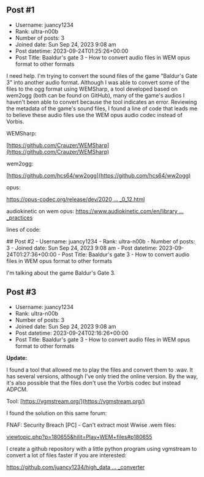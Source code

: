 ## Post #1
- Username: juancy1234
- Rank: ultra-n00b
- Number of posts: 3
- Joined date: Sun Sep 24, 2023 9:08 am
- Post datetime: 2023-09-24T01:25:26+00:00
- Post Title: Baaldur's gate 3 - How to convert audio files in WEM opus format to other formats

I need help. I'm trying to convert the sound files of the game "Baldur's Gate 3" into another audio format. Although I was able to convert some of the files to the ogg format using WEMSharp, a tool developed based on wem2ogg (both can be found on GitHub), many of the game's audios I haven't been able to convert because the tool indicates an error. Reviewing the metadata of the game's sound files, I found a line of code that leads me to believe these audio files use the WEM opus audio codec instead of Vorbis.

WEMSharp:

[https://github.com/Crauzer/WEMSharp](https://github.com/Crauzer/WEMSharp)

wem2ogg:

[https://github.com/hcs64/ww2ogg](https://github.com/hcs64/ww2ogg)

opus:

[https://opus-codec.org/release/dev/2020 ... _0_12.html](https://opus-codec.org/release/dev/2020/06/27/opusfile_0_12.html)

audiokinetic on wem opus:
[https://www.audiokinetic.com/en/library ... _practices](https://www.audiokinetic.com/en/library/edge/?source=Help&id=versions_tips_and_best_practices)

lines of code:

<node id="MapValue">
	<attribute id="Codec" type="FixedString" value="AK_WEM_OPUS" />
	<attribute id="Length" type="float" value="9.887729" />
	<attribute id="Priority" type="FixedString" value="P1_StoryDialog" />
	<attribute id="Source" type="FixedString" value="v00c74e3b588045259558860e4f7c77e2_h025ddeeagb7c7g46bfg87a9g7409f286e3d5.wem" />
</node>
## Post #2
- Username: juancy1234
- Rank: ultra-n00b
- Number of posts: 3
- Joined date: Sun Sep 24, 2023 9:08 am
- Post datetime: 2023-09-24T01:27:36+00:00
- Post Title: Baaldur's gate 3 - How to convert audio files in WEM opus format to other formats

I'm talking about the game Baldur's Gate 3.
## Post #3
- Username: juancy1234
- Rank: ultra-n00b
- Number of posts: 3
- Joined date: Sun Sep 24, 2023 9:08 am
- Post datetime: 2023-09-24T02:16:26+00:00
- Post Title: Baaldur's gate 3 - How to convert audio files in WEM opus format to other formats

**Update:**

I found a tool that allowed me to play the files and convert them to .wav. It has several versions, although I've only tried the online version. By the way, it's also possible that the files don't use the Vorbis codec but instead ADPCM.

Tool:
[https://vgmstream.org/](https://vgmstream.org/)

I found the solution on this same forum:

FNAF: Security Breach [PC] - Can't extract most Wwise .wem files:

[viewtopic.php?p=180655&hilit=Play+WEM+files#p180655](https://forum.xentax.com/viewtopic.php?p=180655&hilit=Play+WEM+files#p180655)

I create a github repository with a little python program using vgmstream to convert a lot of files faster if you are interested:

[https://github.com/juancy1234/high_data ... _converter](https://github.com/juancy1234/high_data_volume_wem_converter)
